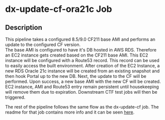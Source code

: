 # dx-update-cf-ora21c Job

## Description

This pipeline takes a configured 8.5/9.0 CF211 base AMI and performs an update to the configured CF version.  
The base AMI is configured to have it's DB hosted in AWS RDS.
Therefore an EC2 instance gets created based on the CF211 base AMI. This EC2 instance will be configured with a Route53 record.
This record can be used to easily access the built environment.
After creation of the EC2 Instance, a new RDS Oracle 21c instance will be created from an existing snapshot and then hook Portal up to the new DB.  Next, the update to the CF will be performed. Upon success, a new base AMI with the new CF will be created.
EC2 instance, AMI and Route53 entry remain persistent until housekeeping will remove them due to expiration.
Downstream CTF test jobs will then be triggered.

The rest of the pipeline follows the same flow as the dx-update-cf job.  The readme for that job contains more info and it can be seen [here](../dx-update-cf/README.md).

